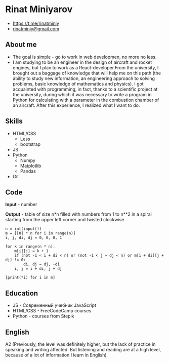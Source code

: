 # Rinat Miniyarov
* https://t.me/rinatminiy
* rinatminiy@gmail.com

## About me

* The goal is simple - go to work in web developmen, no more no less. 
* I am studying to be an engineer in the design of aircraft and rocket engines, but I plan to work as a React-developer.From the university, I brought out a baggage of knowledge that will help me on this path (the ability to study new information, an engineering approach to solving problems, basic knowledge of mathematics and physics). I got acquainted with programming, in fact, thanks to a scientific project at the university, during which it was necessary to write a program in Python for calculating with a parameter in the combustion chamber of an aircraft. After this experience, I realized what I want to do.

## Skills

* HTML/CSS
    * Less
    * bootstrap
* JS
* Python
    * Numpy
    * Matplotlib
    * Pandas
* Git

## Code 

**Input** - number

**Output** - table of size n*n filled with numbers from 1 to n**2  in a spiral starting from the upper left corner and twisted clockwise

```
n = int(input())
m = [[0] * n for i in range(n)]
i, j, di, dj = 0, 0, 0, 1

for k in range(n * n):
    m[i][j] = k + 1
    if (not -1 < i + di < n) or (not -1 < j + dj < n) or m[i + di][j + dj] != 0:
        di, dj = dj, -di
    i, j = i + di, j + dj

[print(*i) for i in m]
```

## Education

* JS - Современный учебник JavaScript
* HTML/CSS - FreeCodeCamp courses
* Python - courses from Stepik 

## English 

A2 (Previously, the level was definitely higher, but the lack of practice in speaking and writing affected. But listening and reading are at a high level, because of a lot of information I learn in English)
